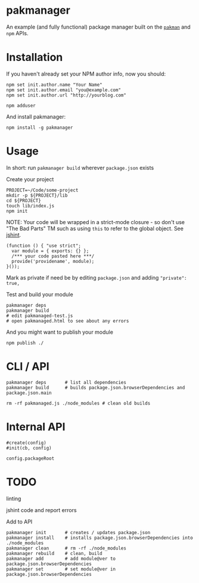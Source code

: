 pakmanager
===

An example (and fully functional) package manager built on the [`pakman`](http://github.com/coolaj86/node-pakman) and `npm` APIs.

Installation
===

If you haven't already set your NPM author info, now you should:

    npm set init.author.name "Your Name"
    npm set init.author.email "you@example.com"
    npm set init.author.url "http://yourblog.com"

    npm adduser

And install pakmanager:

    npm install -g pakmanager

Usage
===

In short: run `pakmanager build` wherever `package.json` exists

Create your project

    PROJECT=~/Code/some-project
    mkdir -p ${PROJECT}/lib
    cd ${PROJECT}
    touch lib/index.js
    npm init

NOTE: Your code will be wrapped in a strict-mode closure - so don't use "The Bad Parts" TM such as using `this` to refer to the global object. See [jshint](http://jshint.com).

    (function () { "use strict";
      var module = { exports: {} };
      /*** your code pasted here ***/ 
      provide('providename', module);
    }());

Mark as private if need be by editing `package.json` and adding `"private": true,`

Test and build your module

    pakmanager deps
    pakmanager build
    # edit pakmanaged-test.js
    # open pakmanaged.html to see about any errors

And you might want to publish your module

    npm publish ./


CLI / API
===

    pakmanager deps       # list all dependencies
    pakmanager build      # builds package.json.browserDependencies and package.json.main

    rm -rf pakmanaged.js ./node_modules # clean old builds

Internal API
===

    #create(config)
    #init(cb, config)

    config.packageRoot

TODO
===

linting

jshint code and report errors

Add to API

    pakmanager init       # creates / updates package.json
    pakmanager install    # installs package.json.browserDependencies into ./node_modules
    pakmanager clean      # rm -rf ./node_modules
    pakmanager rebuild    # clean, build
    pakmanager add        # add module@ver to package.json.browserDependencies
    pakmanager set        # set module@ver in package.json.browserDependencies
